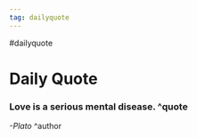 ```yaml
---
tag: dailyquote
---
```


#dailyquote

# Daily Quote

### Love is a serious mental disease. ^quote
*-Plato* ^author
